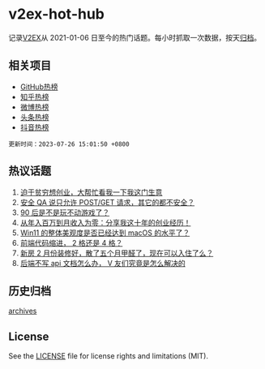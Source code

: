 # v2ex-hot-hub

 记录[V2EX](https://www.v2ex.com/)从 2021-01-06 日至今的热门话题。每小时抓取一次数据，按天[归档](archives)。
 
 ## 相关项目

- [GitHub热榜](https://github.com/it985/github-hot-hub)
- [知乎热榜](https://github.com/it985/zhihu-hot-hub)
- [微博热榜](https://github.com/it985/weibo-hot-hub)
- [头条热榜](https://github.com/it985/toutiao-hot-hub)
- [抖音热榜](https://github.com/it985/douyin-hot-hub)


 `更新时间：2023-07-26 15:01:50 +0800`

## 热议话题

1. [迫于贫穷想创业，大帮忙看我一下我这门生意](https://www.v2ex.com/t/959572)
1. [安全 QA 说只允许 POST/GET 请求，其它的都不安全？](https://www.v2ex.com/t/959602)
1. [90 后是不是玩不动游戏了？](https://www.v2ex.com/t/959778)
1. [从年入百万到月收入为零：分享我这十年的创业经历！](https://www.v2ex.com/t/959670)
1. [Win11 的整体美观度是否已经达到 macOS 的水平了？](https://www.v2ex.com/t/959628)
1. [前端代码缩进， 2 格还是 4 格？](https://www.v2ex.com/t/959588)
1. [新房 2 月份装修好，散了五个月甲醛了，现在可以入住了么？](https://www.v2ex.com/t/959773)
1. [后端不写 api 文档怎么办， V 友们究竟是怎么解决的](https://www.v2ex.com/t/959713)

## 历史归档

[archives](archives)

## License

See the [LICENSE](LICENSE) file for license rights and limitations (MIT).
